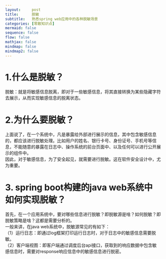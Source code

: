 ```yaml
---
layout:     post
title:      脱敏
subtitle:   熟悉spring web应用中的各种脱敏场景
categories: [零散知识点]
mermaid: false
sequence: false
flow: false
mathjax: false
mindmap: false
mindmap2: false
---
```


# 1.什么是脱敏？
脱敏：就是将敏感信息脱离，即对于一些敏感信息，将其直接转换为某些隐藏字符去展示，从而实现敏感信息的脱离状态。   

# 2.为什么要脱敏？
上面说了，在一个系统中，凡是暴露给外部进行展示的信息，其中包含敏感信息的，都应该进行脱敏处理。比如用户的姓名、银行卡号、身份证号、手机号等信息，不能随意的暴露在日志中、操作系统的前台页面中、以及任何可以进行公开展示的组件中。   
因此，对于敏感信息，为了安全起见，就需要进行脱敏。这在软件安全设计中，尤为重要。   

# 3. spring boot构建的java web系统中如何实现脱敏？
首先，在一个应用系统中，要对哪些信息进行脱敏？即脱敏源是啥？如何脱敏？即脱敏策略是啥？这都是需要分析的。    
一般来讲，在java web系统中，脱敏源常见的有如下：   
（1）运行日志：即通过log框架打印运行日志时，对于日志中的敏感信息需要脱敏。    
（2）客户端视图：即客户端通过调度后台api接口，获取到的响应数据中包含敏感信息时，需要对response响应信息中的敏感信息进行脱密。   
